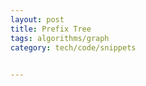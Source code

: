 ```yaml
---
layout: post
title: Prefix Tree
tags: algorithms/graph
category: tech/code/snippets
 

---
```


<script src="https://gist.github.com/selimslab/a729fcf81f41f9c3d022d7186158f358.js"></script>